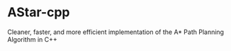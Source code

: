 # AStar-cpp
Cleaner, faster, and more efficient implementation of the A* Path Planning Algorithm in C++
